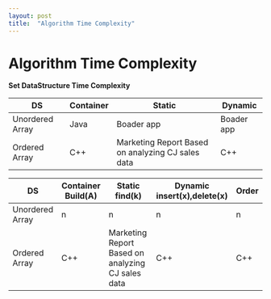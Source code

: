 ```yaml
---
layout: post
title:  "Algorithm Time Complexity"
---
```


# Algorithm Time Complexity 

**Set DataStructure Time Complexity** <br/>

DS            | Container            | Static | Dynamic
-------------------|------------------|-----------------------------|-----------------------------
Unordered Array | Java             | Boader app  | Boader app
Ordered Array | C++ | Marketing Report Based on analyzing CJ sales data | C++ 

DS            | Container  Build(A)     | Static  find(k) | Dynamic  insert(x),delete(x) | Order
-------------------|------------------|-----------------------------|-----------------------------|-----------------------------
Unordered Array |   n               | n        | n            |   n
Ordered Array | C++ | Marketing Report Based on analyzing CJ sales data | C++ | C++
